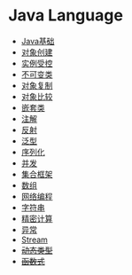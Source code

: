 
# Java Language

* [Java基础](JavaFundamental.md)
* [对象创建](ObjectCreation.md)
* [实例受控](InstanceControlledClass.md)
* [不可变类](ImmutableClass.md)
* [对象复制](ObjectCopy.md)
* [对象比较](ObjectComparison.md)
* [嵌套类](NestedClass.md)
* [注解](Annotation.md)
* [反射](Reflection.md)
* [泛型](Generics.md)
* [序列化](Serialization.md)
* [并发](Concurrency.md)
* [集合框架](CollectionsFramework.md)
* [数组](Array.md)
* [网络编程](NetworkPrograming.md)
* [字符串](String.md)
* [精密计算](PreciseCalculation.md)
* [异常](Exception.md)
* [Stream](Stream.md)
* ~~[动态类型](DynamicallyTyped.md)~~
* ~~[函数式](Functional.md)~~
